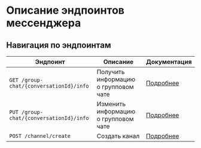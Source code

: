# Описание эндпоинтов мессенджера

## Навигация по эндпоинтам

| **Эндпоинт**                            | **Описание**                         | **Документация**                                |
|-----------------------------------------|--------------------------------------|-------------------------------------------------|
| `GET /group-chat/{conversationId}/info` | Получить информацию о групповом чате | [Подробнее](group-chats/get-group-chat-info/)   |
| `PUT /group-chat/{conversationId}/info` | Изменить информацию о групповом чате | [Подробнее](group-chats/change-group-chat-info) |
| `POST /channel/create`                  | Создать канал                        | [Подробнее](channels/create-channel)           |